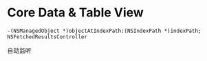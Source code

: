 Core Data & Table View
======================

    -(NSManagedObject *)objectAtIndexPath:(NSIndexPath *)indexPath;
    NSFetchedResultsController

自动监听
